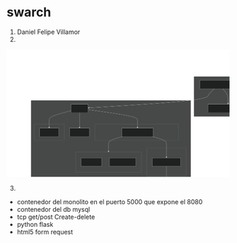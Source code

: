# swarch

1. Daniel Felipe Villamor
2. 
<img src="grafico.svg">

3. 
* contenedor del monolito en el puerto 5000 que expone el 8080
* contenedor del db mysql
* tcp get/post Create-delete
* python flask
* html5 form request